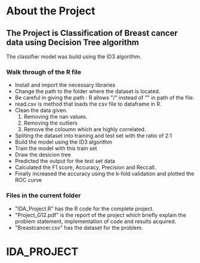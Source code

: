 # About the Project
## The Project is Classification of Breast cancer data using Decision Tree algorithm
The classifier model was build using the ID3 algorithm.
### Walk through of the R file
- Install and import the necessary libraries
- Change the path to the folder where the dataset is located.
- Be careful in giving the path : R allows "/" instead of "\" in path of the file.
- read.csv is method that loads the csv file to dataframe in R.
- Clean the data given.
    1. Removing the nan values.
    2. Removing the outliers
    3. Remove the coloumn which are highly correlated.
- Spliting the dataset into training and test set with the ratio of 2:1
- Build the model using the ID3 algorithm 
- Train the model with this train set
- Draw the desicion tree
- Predicted the output for the test set data
- Calculated the F1 score, Accuracy, Precision and Reccall.
- Finally increased the accuracy using the k-fold validation and plotted the ROC curve 
### Files in the current folder
- "IDA_Project.R" has the R code for the complete project.
- "Project_G12.pdf" is the report of the project which briefly explain the problem statement, implementation of code and results acquired.
- "Breastcancer.csv" has the dataset for the problem. 
# IDA_PROJECT

